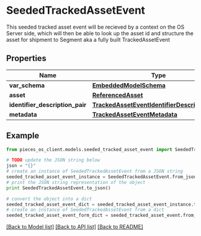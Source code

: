 # SeededTrackedAssetEvent

This seeded tracked asset event will be recieved by a context on the OS Server side, which will then be able to look up the asset id and structure the asset for shipment to Segment aka a fully built TrackedAssetEvent

## Properties

Name | Type | Description | Notes
------------ | ------------- | ------------- | -------------
**var_schema** | [**EmbeddedModelSchema**](EmbeddedModelSchema.md) |  | [optional] 
**asset** | [**ReferencedAsset**](ReferencedAsset.md) |  | 
**identifier_description_pair** | [**TrackedAssetEventIdentifierDescriptionPairs**](TrackedAssetEventIdentifierDescriptionPairs.md) |  | 
**metadata** | [**TrackedAssetEventMetadata**](TrackedAssetEventMetadata.md) |  | [optional] 

## Example

```python
from pieces_os_client.models.seeded_tracked_asset_event import SeededTrackedAssetEvent

# TODO update the JSON string below
json = "{}"
# create an instance of SeededTrackedAssetEvent from a JSON string
seeded_tracked_asset_event_instance = SeededTrackedAssetEvent.from_json(json)
# print the JSON string representation of the object
print SeededTrackedAssetEvent.to_json()

# convert the object into a dict
seeded_tracked_asset_event_dict = seeded_tracked_asset_event_instance.to_dict()
# create an instance of SeededTrackedAssetEvent from a dict
seeded_tracked_asset_event_form_dict = seeded_tracked_asset_event.from_dict(seeded_tracked_asset_event_dict)
```
[[Back to Model list]](../README.md#documentation-for-models) [[Back to API list]](../README.md#documentation-for-api-endpoints) [[Back to README]](../README.md)


